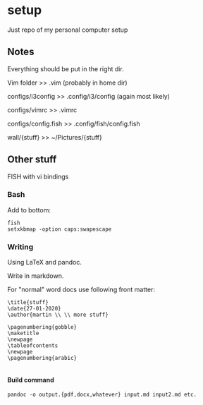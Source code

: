 # setup
Just repo of my personal computer setup


## Notes

Everything should be put in the right dir.

Vim folder >> .vim (probably in home dir)

configs/i3config >> .config/i3/config (again most likely)

configs/vimrc >> .vimrc

configs/config.fish >> .config/fish/config.fish

wall/{stuff} >> ~/Pictures/{stuff}

## Other stuff

FISH with vi bindings

### Bash

Add to bottom:

```
fish
setxkbmap -option caps:swapescape
```

### Writing

Using LaTeX and pandoc.

Write in markdown.

For "normal" word docs use following front matter:

```
\title{stuff}
\date{27-01-2020}
\author{martin \\ \\ more stuff}

\pagenumbering{gobble}
\maketitle
\newpage
\tableofcontents
\newpage
\pagenumbering{arabic}


```

#### Build command

`pandoc -o output.{pdf,docx,whatever} input.md input2.md etc.`
